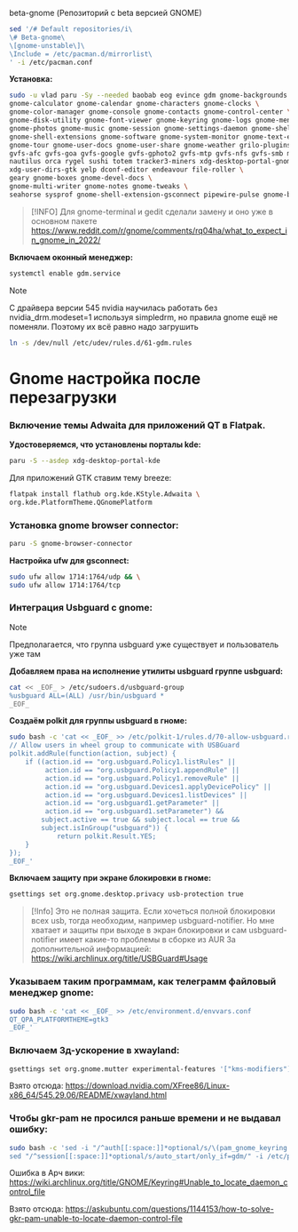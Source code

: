 beta-gnome (Репозиторий с beta версией GNOME)
```bash
sed '/# Default repositories/i\
\# Beta-gnome\
\[gnome-unstable\]\
\Include = /etc/pacman.d/mirrorlist\
' -i /etc/pacman.conf
```

**Установка:**

```bash
sudo -u vlad paru -Sy --needed baobab eog evince gdm gnome-backgrounds \
gnome-calculator gnome-calendar gnome-characters gnome-clocks \
gnome-color-manager gnome-console gnome-contacts gnome-control-center \
gnome-disk-utility gnome-font-viewer gnome-keyring gnome-logs gnome-menus \
gnome-photos gnome-music gnome-session gnome-settings-daemon gnome-shell \
gnome-shell-extensions gnome-software gnome-system-monitor gnome-text-editor \
gnome-tour gnome-user-docs gnome-user-share gnome-weather grilo-plugins gvfs \
gvfs-afc gvfs-goa gvfs-google gvfs-gphoto2 gvfs-mtp gvfs-nfs gvfs-smb malcontent \
nautilus orca rygel sushi totem tracker3-miners xdg-desktop-portal-gnome \
xdg-user-dirs-gtk yelp dconf-editor endeavour file-roller \
geary gnome-boxes gnome-devel-docs \
gnome-multi-writer gnome-notes gnome-tweaks \
seahorse sysprof gnome-shell-extension-gsconnect pipewire-pulse gnome-browser-connector
```
> [!INFO]
> Для gnome-terminal и gedit сделали замену и оно уже в основном пакете https://www.reddit.com/r/gnome/comments/rq04ha/what_to_expect_in_gnome_in_2022/

**Включаем оконный менеджер:**
```bash
systemctl enable gdm.service
```

>[!Note]
>С драйвера версии 545 nvidia научилась работать без nvidia_drm.modeset=1 используя simpledrm, но правила gnome ещё не поменяли. Поэтому их всё равно надо загрушить
```bash
ln -s /dev/null /etc/udev/rules.d/61-gdm.rules
```


# Gnome настройка после перезагрузки
### Включение темы Adwaita для приложений QT в Flatpak.

**Удостоверяемся, что установлены порталы kde:**
```bash
paru -S --asdep xdg-desktop-portal-kde
```
Для приложений GTK ставим тему breeze:
```bash
flatpak install flathub org.kde.KStyle.Adwaita \
org.kde.PlatformTheme.QGnomePlatform
```

### Установка gnome browser connector:
```bash
paru -S gnome-browser-connector
```
**Настройка ufw для gsconnect:**
```bash
sudo ufw allow 1714:1764/udp && \
sudo ufw allow 1714:1764/tcp
```

### Интеграция Usbguard с gnome:
>[!Note]
>Предполагается, что группа usbguard уже существует и пользователь уже там

**Добавляем права на исполнение утилиты usbguard группе usbguard:**

```bash
cat << _EOF_ > /etc/sudoers.d/usbguard-group
%usbguard ALL=(ALL) /usr/bin/usbguard *
_EOF_
```

**Создаём polkit для группы usbguard в гноме:**
```bash
sudo bash -c 'cat << _EOF_ >> /etc/polkit-1/rules.d/70-allow-usbguard.rules
// Allow users in wheel group to communicate with USBGuard
polkit.addRule(function(action, subject) {
    if ((action.id == "org.usbguard.Policy1.listRules" ||
         action.id == "org.usbguard.Policy1.appendRule" ||
         action.id == "org.usbguard.Policy1.removeRule" ||
         action.id == "org.usbguard.Devices1.applyDevicePolicy" ||
         action.id == "org.usbguard.Devices1.listDevices" ||
         action.id == "org.usbguard1.getParameter" ||
         action.id == "org.usbguard1.setParameter") &&
        subject.active == true && subject.local == true &&
        subject.isInGroup("usbguard")) {
            return polkit.Result.YES;
    }
});
_EOF_'
```

**Включаем защиту при экране блокировки в гноме:**
```bash
gsettings set org.gnome.desktop.privacy usb-protection true
```
>[!Info]
>Это не полная защита. Если хочеться полной блокировки всех usb, тогда необходим, например usbguard-notifier. Но мне хватает и защиты при выходе в экран блокировки и сам usbguard-notifier имеет какие-то проблемы в сборке из AUR
>За дополнительной информацией: https://wiki.archlinux.org/title/USBGuard#Usage

### Указываем таким программам, как телеграмм файловый менеджер gnome:
```bash
sudo bash -c 'cat << _EOF_ >> /etc/environment.d/envvars.conf
QT_QPA_PLATFORMTHEME=gtk3
_EOF_'
```

### Включаем 3д-ускорение в xwayland:
```bash
gsettings set org.gnome.mutter experimental-features '["kms-modifiers"]'
```
Взято отсюда: https://download.nvidia.com/XFree86/Linux-x86_64/545.29.06/README/xwayland.html

### Чтобы gkr-pam не просился раньше времени и не выдавал ошибку:
```bash
sudo bash -c 'sed -i "/^auth[[:space:]]*optional/s/\(pam_gnome_keyring.so\)\(.*\)$/\1 only_if=gdm\2/" /etc/pam.d/gdm-password && \
sed "/^session[[:space:]]*optional/s/auto_start/only_if=gdm/" -i /etc/pam.d/gdm-password'
```

Ошибка в Арч вики: https://wiki.archlinux.org/title/GNOME/Keyring#Unable_to_locate_daemon_control_file

Взято отсюда: https://askubuntu.com/questions/1144153/how-to-solve-gkr-pam-unable-to-locate-daemon-control-file
